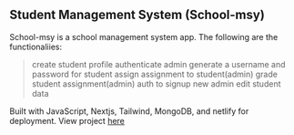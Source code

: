 ## Student Management System (School-msy)
School-msy is a school management system app. The following are the functionaliies:

> create student profile
> authenticate admin
> generate a username and password for student
> assign assignment to student(admin)
> grade student assignment(admin)
> auth to signup new admin
> edit student data

Built with JavaScript, Nextjs, Tailwind, MongoDB, and netlify for deployment.
View project [here](https://schoolmsy.netlify.app/)
